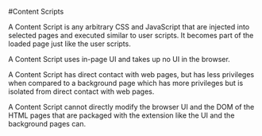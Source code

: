 #Content Scripts 

A Content Script is any arbitrary CSS and JavaScript that are injected into selected pages and executed similar to user scripts. It becomes part of the loaded page just like the user scripts. 

A Content Script uses in-page UI and takes up no UI in the browser. 

A Content Script has direct contact with web pages, but has less privileges when compared to a background page which has more privileges but is isolated from direct contact with web pages. 

A Content Script cannot directly modify the browser UI and the DOM of the HTML pages that are packaged with the extension like the UI and the background pages can. 